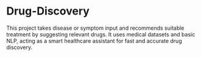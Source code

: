# Drug-Discovery
This project takes disease or symptom input and recommends suitable treatment by suggesting relevant drugs. It uses medical datasets and basic NLP, acting as a smart healthcare assistant for fast and accurate drug discovery.
